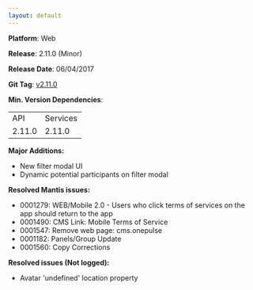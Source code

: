 ```yaml
---
layout: default
---
```


**Platform**: Web

**Release**: 2.11.0 (Minor)

**Release Date**: 06/04/2017

**Git Tag**: [v2.11.0](https://github.com/OnePulse/onepulse-v2-web/releases/tag/v2.11.0)

**Min. Version Dependencies**:

<table>
  <tr>
    <td>API</td>
    <td>Services</td>
  </tr>
  <tr>
    <td>2.11.0</td>
    <td>2.11.0</td>
  </tr>
</table>

**Major Additions:**
*   New filter modal UI
*   Dynamic potential participants on filter modal

**Resolved Mantis issues:**
*   0001279: WEB/Mobile 2.0 - Users who click terms of services on the app should return to the app
*   0001490: CMS Link: Mobile Terms of Service
*   0001547: Remove web page: cms.onepulse
*   0001182: Panels/Group Update
*   0001560: Copy Corrections

**Resolved issues (Not logged):**
*   Avatar 'undefined' location property